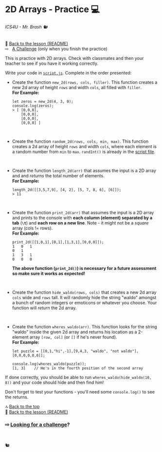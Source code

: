 # 2D Arrays - Practice 💻 

###### ICS4U - Mr. Brash 🐿️

🔗 [Back to the lesson (README)](../README.md)  
⇨  &nbsp; [A Challenge](./CHALLENGE.md)  (only when you finish the practice)

This is practice with 2D arrays. Check with classmates and then your teacher to see if you have it working correctly.

Write your code in [`script.js`](../script.js). Complete in the order presented:

- Create the function `new_2d(rows, cols, filler)`.  This function creates a new 2d array of height `rows` and width `cols`, all filled with `filler`.  
**For Example:**
  ```JS
  let zeros = new_2d(4, 3, 0);
  console.log(zeros);
  > [ [0,0,0],
      [0,0,0],
      [0,0,0],
      [0,0,0] ]
  ```
  
<br> 

- Create the function `random_2d(rows, cols, min, max)`. This function creates a 2d array of height `rows` and width `cols`, where each element is a random number from `min` to `max`. `randInt()` is already in the [script file](../script.js).  

<br>

- Create the function `length_2d(arr)` that assumes the input is a 2D array and and _returns_ the total number of elements.  
**For Example:**
  ```JS
  length_2d([[3,5,7,9], [4, 2], [5, 7, 8, 6], [6]]);
  > 11
  ```
<br>

- Create the function `print_2d(arr)` that assumes the input is a 2D array and prints to the console with **each column (element) separated by a tab** (**`\t`**) and **each row on a new line**. Note - it might not be a _square_ array (cols != rows).  
**For Example:**
  ```JS
  print_2d([[1,0,1],[0,1],[1,3,1],[0,0,0]]);
  1   0   1
  0   1  
  1   3   1
  0   0   0
  ```  
  **The above function (`print_2d()`) is necessary for a future assessment so make sure it works as expected!**  

<br>

- Create the function `hide_waldo(rows, cols)` that creates a new 2d array `cols` wide and `rows` tall. It will randomly hide the string "waldo" amongst a bunch of random integers or emoticons or whatever you choose. Your function will _return_ the 2d array. 

<br>

- Create the function `wheres_waldo(arr)`. This function looks for the string "waldo" inside the given 2d array and returns his location as a 2-element array `[row, col]` (or `[]` if he's never found).  
**For Example:**
  ```JS
  let puzzle = [[0,1,"hi",-1],[9,4,3, "waldo", "not waldo"], [0,0,0,0,0,0]];
  
  console.log(wheres_waldo(puzzle));
  [1, 3]    // He's in the fourth position of the second array
  ```

If done correctly, you should be able to run `wheres_waldo(hide_waldo(10, 8))` and your code should hide and then find him!

Don't forget to test your functions - you'll need some `console.log()` to see the returns.

🔝  [Back to the top](#2d-arrays---practice-)  
🔗 [Back to the lesson (README)](../README.md)  

### ⇨ [Looking for a challenge](./CHALLENGE.md)?

<br>

🐿️